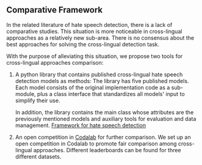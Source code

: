 
## Comparative Framework
In the related literature of hate speech detection, there is a lack of comparative studies. 
This situation is more noticeable in cross-lingual approaches as a relatively new sub-area.
There is no consensus about the best approaches for solving the cross-lingual detection task. 

With the purpose of alleviating this situation, we propose two tools for cross-lingual approaches comparison:
1. A python library that contains published cross-lingual hate speech detection models as methods: The library has five published models. 
    Each model consists of the original implementation code as a sub-module, plus a class interface that standardizes all models' input to simplify their use. 

    In addition, the library contains the main class whose attributes are the previously mentioned models and auxiliary tools for evaluation and data management. [Framework for hate speech detection](https://anonymous.4open.science/r/hate-speech-framework-EB08/README.md)


2. An open competition in [Codalab](https://codalab.org/) for further comparison. We set up an open competition in Codalab to promote fair comparison among cross-lingual approaches. Different leaderboards can be found for three different datasets.
 


